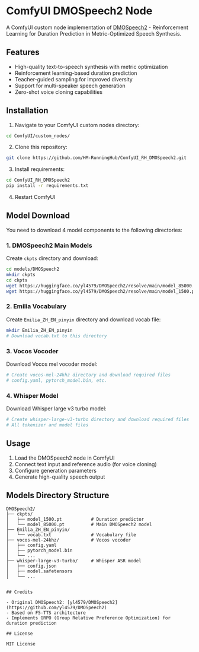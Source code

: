 # ComfyUI DMOSpeech2 Node

A ComfyUI custom node implementation of [DMOSpeech2](https://github.com/yl4579/DMOSpeech2) - Reinforcement Learning for Duration Prediction in Metric-Optimized Speech Synthesis.

## Features

- High-quality text-to-speech synthesis with metric optimization
- Reinforcement learning-based duration prediction
- Teacher-guided sampling for improved diversity
- Support for multi-speaker speech generation
- Zero-shot voice cloning capabilities

## Installation

1. Navigate to your ComfyUI custom nodes directory:
```bash
cd ComfyUI/custom_nodes/
```

2. Clone this repository:
```bash
git clone https://github.com/HM-RunningHub/ComfyUI_RH_DMOSpeech2.git
```

3. Install requirements:
```bash
cd ComfyUI_RH_DMOSpeech2
pip install -r requirements.txt
```

4. Restart ComfyUI

## Model Download

You need to download 4 model components to the following directories:

### 1. DMOSpeech2 Main Models
Create `ckpts` directory and download:
```bash
cd models/DMOSpeech2
mkdir ckpts
cd ckpts
wget https://huggingface.co/yl4579/DMOSpeech2/resolve/main/model_85000.pt
wget https://huggingface.co/yl4579/DMOSpeech2/resolve/main/model_1500.pt
```

### 2. Emilia Vocabulary
Create `Emilia_ZH_EN_pinyin` directory and download vocab file:
```bash
mkdir Emilia_ZH_EN_pinyin
# Download vocab.txt to this directory
```

### 3. Vocos Vocoder
Download Vocos mel vocoder model:
```bash
# Create vocos-mel-24khz directory and download required files
# config.yaml, pytorch_model.bin, etc.
```

### 4. Whisper Model
Download Whisper large v3 turbo model:
```bash
# Create whisper-large-v3-turbo directory and download required files
# All tokenizer and model files
```

## Usage

1. Load the DMOSpeech2 node in ComfyUI
2. Connect text input and reference audio (for voice cloning)
3. Configure generation parameters
4. Generate high-quality speech output

## Models Directory Structure

```
DMOSpeech2/
├── ckpts/
│   ├── model_1500.pt           # Duration predictor
│   └── model_85000.pt          # Main DMOSpeech2 model
├── Emilia_ZH_EN_pinyin/
│   └── vocab.txt               # Vocabulary file
├── vocos-mel-24khz/            # Vocos vocoder
│   ├── config.yaml
│   ├── pytorch_model.bin
│   └── ...
├── whisper-large-v3-turbo/     # Whisper ASR model
│   ├── config.json
│   ├── model.safetensors
│   └── ...


## Credits

- Original DMOSpeech2: [yl4579/DMOSpeech2](https://github.com/yl4579/DMOSpeech2)
- Based on F5-TTS architecture
- Implements GRPO (Group Relative Preference Optimization) for duration prediction

## License

MIT License
